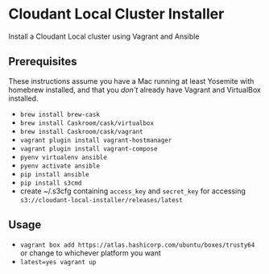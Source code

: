 # Cloudant Local Cluster Installer

Install a Cloudant Local cluster using Vagrant and Ansible

## Prerequisites

These instructions assume you have a Mac running at least Yosemite
with homebrew installed, and that you *don't* already have Vagrant and
VirtualBox installed.

- `brew install brew-cask`
- `brew install Caskroom/cask/virtualbox`
- `brew install Caskroom/cask/vagrant`
- `vagrant plugin install vagrant-hostmanager`
- `vagrant plugin install vagrant-compose`
- `pyenv virtualenv ansible`
- `pyenv activate ansible`
- `pip install ansible`
- `pip install s3cmd`
- create ~/.s3cfg containing `access_key` and `secret_key` for accessing
  `s3://cloudant-local-installer/releases/latest`

## Usage

- `vagrant box add https://atlas.hashicorp.com/ubuntu/boxes/trusty64`
  or change to whichever platform you want
- `latest=yes vagrant up`
